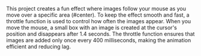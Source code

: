 This project creates a fun effect where images follow your mouse as you move over a specific area (#center). To keep the effect smooth and fast, a throttle function is used to control how often the images appear. When you move the mouse, a small box with an image is created at the cursor's position and disappears after 1.4 seconds. The throttle function ensures that images are added only once every 400 milliseconds, making the animation efficient and reducing lag.